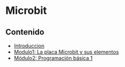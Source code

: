 # Microbit
## Contenido
- [Introduccion](introuccion.md)
- [Modulo1: La placa Microbit y sus elementos](modulo1.md)
- [Módulo2: Programación básica  1](modulo2.md)

